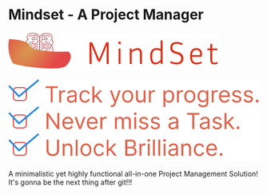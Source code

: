 # Mindset - A Project Manager
![alt text](https://github.com/bruhly-bot/mindset/blob/main/media/logo.png)

![alt text](https://github.com/bruhly-bot/mindset/blob/main/media/hero_stat.png)

A minimalistic yet highly functional all-in-one Project Management Solution!
It's gonna be the next thing after git!!!
